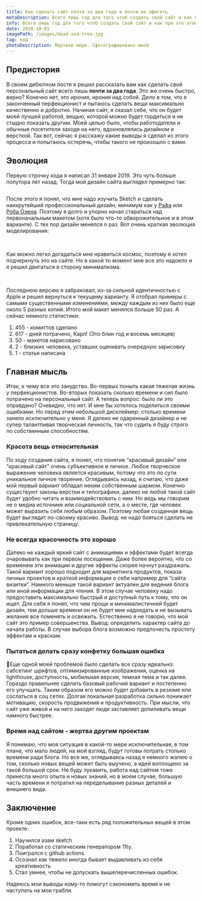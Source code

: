 ```yaml
---
title: Как сделать сайт почти за два года и почти не афигеть
metaDescription: Всего лишь год для того чтоб создать свой сайт и как при это этом нахрен совсем не афигеть
info: Всего лишь год для того чтоб создать свой сайт и как при это этом нахрен совсем не афигеть
date: 2020-10-01
imagePath: /images/dead-sea-tree.jpg
tag: код
photoDescription: Мертвое море. Сфотографировано мной
---
```


## Предистория

В своем дебютном посте я решил рассказать вам как сделать свой персональный сайт всего лишь **почти за два года**. Это же очень быстро, верно? Конечно нет, это ирония, ирония над собой. Дело в том, что я законченный перфекционист и пытаюсь сделать вещи максимально качественно и добротно. Начиная сайт, я сказал себе, что он будет моей лучшей работой, вещью, которой можно будет гордиться и не стыдно показать другим. Моей целью было, чтобы работодатели и обычные посетители заходя на него, вдохновлялись дизайном и версткой. Так вот, сейчас я расскажу какие выводы я сделал из этого процесса и попытаюсь остеречь, чтобы такого не произошло с вами.

## Эволюция

Первую строчку кода я написал 31 января 2019. Это чуть больше полутора лет назад. Тогда мой дизайн сайта выглядел примерно так:

<img src="/images/{{ page.fileSlug }}/1.jpg" loading="lazy" alt="" />

После этого я понял, что мне надо изучить Sketch и сделать наикрутейший профессиональный дизайн, минимум как у <a class="text-link" href="https://rafa.design/" target="_blank" rel="noopener noreferrer">Рафа</a> или <a class="text-link" href="https://robbowen.digital/" target="_blank" rel="noopener noreferrer">Роба Оэена</a>. Поэтому я долго и упорно начал стараться над первоначальным макетом (хотя было что-то обворожительное и в этом варианте). С тех пор дизайн менялся n раз. Вот очень краткая эволюция моделирования:

<img src="/images/{{ page.fileSlug }}/2.jpg" loading="lazy" alt="" />
<img src="/images/{{ page.fileSlug }}/3.jpg" loading="lazy" alt="" />
<img src="/images/{{ page.fileSlug }}/4.jpg" loading="lazy" alt="" />
<img src="/images/{{ page.fileSlug }}/5.jpg" loading="lazy" alt="" />
<img src="/images/{{ page.fileSlug }}/6.jpg" loading="lazy" alt="" />
<img src="/images/{{ page.fileSlug }}/7.jpg" loading="lazy" alt="" />
<img src="/images/{{ page.fileSlug }}/8.jpg" loading="lazy" alt="" />
<img src="/images/{{ page.fileSlug }}/9.jpg" loading="lazy" alt="" />
<img src="/images/{{ page.fileSlug }}/10.jpg" loading="lazy" alt="" />
<img src="/images/{{ page.fileSlug }}/11.jpg" loading="lazy" alt="" />
<img src="/images/{{ page.fileSlug }}/12.jpg" loading="lazy" alt="" />
<img src="/images/{{ page.fileSlug }}/13.jpg" loading="lazy" alt="" />

Как можно легко догадаться мне нравиться космос, поэтому я хотел подчеркнуть это на сайте. Но в какой то момент мне все это надоело и я решил двигаться в сторону минимализма.

<img src="/images/{{ page.fileSlug }}/14.jpg" loading="lazy" alt="" />
<img src="/images/{{ page.fileSlug }}/15.jpg" loading="lazy" alt="" />
<img src="/images/{{ page.fileSlug }}/16.jpg" loading="lazy" alt="" />
<img src="/images/{{ page.fileSlug }}/17.jpg" loading="lazy" alt="" />
<img src="/images/{{ page.fileSlug }}/18.jpg" loading="lazy" alt="" />

Последнюю версию я забраковал, из-за сильной идентичностью с Apple и решил вернуться к текущему варианту. Я отобрал примеры с самыми существенными изменениями, между каждым из них было еще около 5 разных копий. Итого мой макет менялся больше 50 раз. А сейчас немного статистики:

1. 455 - комиттов сделано
2. 617 - дней потрачено, Карл! (Это блин год и восемь месяцев)
3. 50 - макетов нарисовано
4. 2 - близких человека, уставших оценивать очередную зарисовку
5. 1 - статья написана

## Главная мысль

Итак, к чему все это занудство. Во-первых поныть какая тяжелая жизнь у перфекционистов. Во-вторых показать сколько времени и сил было потрачено на персональный сайт. А теперь вопрос: было ли это оправдано? Очевидно, что нет. И мне бы хотелось поделиться своими ошибками. Но перед этим небольшой дисклеймер: столько времени заняло исключительно у меня. Я далеко не одаренный дизайнер и не супер талантливая творческая личность, так что судить я буду строго по собственным способностям.

### Красота вещь относительная

По ходу создания сайта, я понял, что понятие “красивый дизайн” или “красивый сайт” очень субъективное и личное. Любое творческое выражение человека является красивым, потому что это по сути уникальное личное творение. Оглядываясь назад, я считаю, что даже мой первый вариант обладал неким собственным шармом. Конечно существуют законы верстки и типографики, далеко не любой такой сайт будет удобно читать и взаимодействовать с ним. Но ведь мы говорим не о медиа источнике или социальной сети, а о месте, где человек может выразить себя любым образом. Поэтому любая созданная вещь будет выглядит по-своему красиво. Вывод: не надо бояться сделать не привлекательную страницу.

### Не всегда красочность это хорошо

Далеко не каждый яркий сайт с анимациями и эффектами будет всегда очаровывать как при первом посещении. Даже более вероятно, что со временем эти анимации и другие эффекты скорее начнут раздражать. Такой вариант хорошо подходит для маркетинга продуктов, показа личных проектов и краткой информации о себе например для “сайта визитки”. Намного меньше такой вариант актуален для ведения блога или иной информации для чтения. В этом случае человеку надо предоставить максимально быстрый и доступный путь к тому, что он ищет. Для себя я понял, что чем проще и минималистичней будет дизайн, тем дольше времени он не будет мне надоедать и не вызывать желания все поменять и освежить. Естественно я не говорю, что мой сайт это пример совершенства. Вывод: определить характер сайта до начала работы. В случае выбора блога возможно предпочесть простоту эффектам и краскам.

### Пытаться делать сразу конфетку большая ошибка

Еще одной моей проблемой было сделать все сразу идеально: сабсетинг шрифтов, оптимизированные изображения, оценка на lighthouse, доступность, мобильная версия, темная тема и так далее. Гораздо правильнее сделать базовый рабочий вариант и постепенно его улучшать. Таким образом его можно будет добавить в резюме или сослаться в соц сетях. Долгая локальная разработка сильно понижает мотивацию, скорость продвижения и продуктивность. При мысли, что сайт уже живой и на него заходят люди заставляет допиливать вещи намного быстрее.

### Время над сайтом - жертва другим проектам

Я понимаю, что моя ситуация в какой-то мере исключительная, в том плане, что мало людей, на мой взгляд, будут готовы потрать столько времени ради блога. Но все же, оглядываясь назад я немного жалею о том, сколько новых вещей может быть выучено, а идей воплощено за такой большой срок. Не буду лукавить, работа над сайтом тоже принесла много опыта и новых знаний, но в моем случае, большую часть времени я потратил на переделывание разных деталей и внешнего вида.

## Заключение

Кроме одних ошибок, все-таки есть ряд положительных вещей в этом проекте:

1. Научился азам sketch
2. Поработал со статическим генератором 11ty.
3. Поигрался с github actions.
4. Осознал как тяжело иногда бывает выдавливать из себя креативность
5. Стал умнее, чтобы не допускать вышеперечисленных ошибок.

Надеюсь мои выводы кому-то помогут сэкономить время и не наступать на мои грабли.
